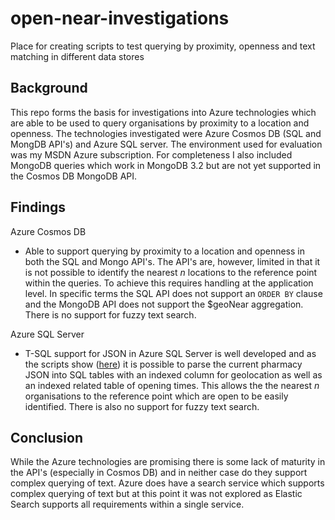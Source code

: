 # open-near-investigations

Place for creating scripts to test querying by proximity, openness and text matching in different data stores

## Background

This repo forms the basis for investigations into Azure technologies which are able to be used to query organisations by proximity to a location and openness. The technologies investigated were Azure Cosmos DB (SQL and MongDB API's) and Azure SQL server. The environment used for evaluation was my MSDN Azure subscription. For completeness I also included MongoDB queries which work in MongoDB 3.2 but are not yet supported in the Cosmos DB MongoDB API.

## Findings

Azure Cosmos DB
- Able to support querying by proximity to a location and openness in both the SQL and Mongo API's. The API's are, however, limited in that it is not possible to identify the nearest _n_ locations to the reference point within the queries. To achieve this requires handling at the application level. In specific terms the SQL API does not support an `ORDER BY` clause and the MongoDB API does not support the $geoNear aggregation. There is no support for fuzzy text search. 

Azure SQL Server
- T-SQL support for JSON in Azure SQL Server is well developed and as the scripts show ([here](/sql)) it is possible to parse the current pharmacy JSON into SQL tables with an indexed column for geolocation as well as an indexed related table of opening times. This allows the the nearest _n_ organisations to the reference point which are open to be easily identified.  There is also no support for fuzzy text search.

## Conclusion

While the Azure technologies are promising there is some lack of maturity in the API's (especially in Cosmos DB) and in neither case do they support complex querying of text. Azure does have a search service which supports complex querying of text but at this point it was not explored as Elastic Search supports all requirements within a single service.
